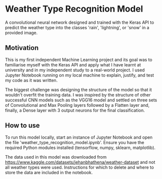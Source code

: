 # Weather Type Recognition Model

A convolutional neural network designed and trained with the Keras API to predict the weather type into the classes 'rain', 'lightning', or 'snow' in a provided image.

## Motivation

This is my first independent Machine Learning project and its goal was to familiarise myself with the Keras API and apply what I have learnt at university and in my independent study to a real-world project. I used Jupyter Notebook running on my local machine to explain, justify, and test my code as it was written.

The biggest challenge was designing the structure of the model so that it wouldn't overfit the training data. I was inspired by the structure of other successful CNN models such as the VGG16 model and settled on three sets of Convolutional and Max Pooling layers followed by a Flatten layer and, finally, a Dense layer with 3 output neurons for the final classification.

## How to use

To run this model locally, start an instance of Jupyter Notebook and open the file 'weather_type_recognition_model.ipynb'. Ensure you have the required Python modules installed (tensorflow, numpy, sklearn, matplotlib).

The data used in this model was downloaded from https://www.kaggle.com/datasets/jehanbhathena/weather-dataset and not all weather types were used. Instructions for which to delete and where to store the data are included in the notebook.